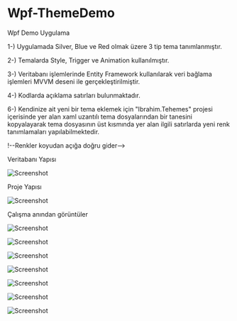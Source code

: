 # Wpf-ThemeDemo

Wpf Demo Uygulama

1-) Uygulamada Silver, Blue ve Red olmak üzere 3 tip tema tanımlanmıştır.

2-) Temalarda Style, Trigger ve Animation kullanılmıştır.

3-) Veritabanı işlemlerinde Entity Framework kullanılarak veri bağlama işlemleri MVVM deseni ile gerçekleştirilmiştir.

4-) Kodlarda açıklama satırları bulunmaktadır.

6-) Kendinize ait yeni bir tema eklemek için "Ibrahim.Tehemes" projesi içerisinde yer alan xaml uzantılı tema dosyalarından bir tanesini kopyalayarak 
tema dosyasının üst kısmında yer alan ilgili satırlarda yeni renk tanımlamaları yapılabilmektedir.

!--Renkler koyudan açığa doğru gider-->
    <Color x:Key="color1" R="188" G="58" B="74" A="255"/>
    <!--HoverBorderBrush-->
    <Color x:Key="color2" R="224" G="99" B="113" A="255"/>
    <!--Control Background-->
    <Color x:Key="color3" R="246" G="144" B="156" A="255"/>
    <!--Border-->
    <Color x:Key="color4" R="250" G="182" B="190" A="255"/>
    <!--Gradient 1-->
    <!--Foreground-->
    <!--HoverBackcolor-->
    <Color x:Key="color5" R="253" G="220" B="255" A="223"/>
    <!--Gradiant 2-->
    <Color x:Key="error" R="255" G="0" B="0" A="255"/>
    
 
 Veritabanı Yapısı
 
 ![Screenshot](http://www.ibrahimarac.com/gitimages/wpf/wpf-1.png) 
 
 Proje Yapısı
 
 ![Screenshot](http://www.ibrahimarac.com/gitimages/wpf/wpf-9.png) 
 
 Çalışma anından görüntüler
 
![Screenshot](http://www.ibrahimarac.com/gitimages/wpf/wpf-2.png) 
 
![Screenshot](http://www.ibrahimarac.com/gitimages/wpf/wpf-3.png) 
 
![Screenshot](http://www.ibrahimarac.com/gitimages/wpf/wpf-4.png) 
 
![Screenshot](http://www.ibrahimarac.com/gitimages/wpf/wpf-5.png) 

![Screenshot](http://www.ibrahimarac.com/gitimages/wpf/wpf-6.png) 

![Screenshot](http://www.ibrahimarac.com/gitimages/wpf/wpf-7.png) 

![Screenshot](http://www.ibrahimarac.com/gitimages/wpf/wpf-8.png) 
 
